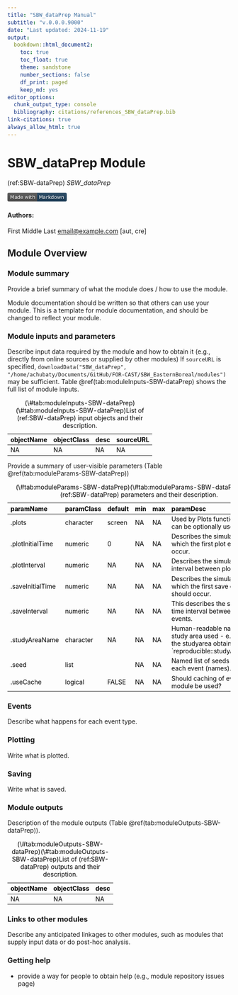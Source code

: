 ```yaml
---
title: "SBW_dataPrep Manual"
subtitle: "v.0.0.0.9000"
date: "Last updated: 2024-11-19"
output:
  bookdown::html_document2:
    toc: true
    toc_float: true
    theme: sandstone
    number_sections: false
    df_print: paged
    keep_md: yes
editor_options:
  chunk_output_type: console
  bibliography: citations/references_SBW_dataPrep.bib
link-citations: true
always_allow_html: true
---
```


# SBW_dataPrep Module

<!-- the following are text references used in captions for LaTeX compatibility -->
(ref:SBW-dataPrep) *SBW_dataPrep*



[![made-with-Markdown](figures/markdownBadge.png)](https://commonmark.org)

<!-- if knitting to pdf remember to add the pandoc_args: ["--extract-media", "."] option to yml in order to get the badge images -->

#### Authors:

First Middle Last <email@example.com> [aut, cre]
<!-- ideally separate authors with new lines, '\n' not working -->

## Module Overview

### Module summary

Provide a brief summary of what the module does / how to use the module.

Module documentation should be written so that others can use your module.
This is a template for module documentation, and should be changed to reflect your module.

### Module inputs and parameters

Describe input data required by the module and how to obtain it (e.g., directly from online sources or supplied by other modules)
If `sourceURL` is specified, `downloadData("SBW_dataPrep", "/home/achubaty/Documents/GitHub/FOR-CAST/SBW_EasternBoreal/modules")` may be sufficient.
Table \@ref(tab:moduleInputs-SBW-dataPrep) shows the full list of module inputs.

<table class="table" style="color: black; margin-left: auto; margin-right: auto;">
<caption>(\#tab:moduleInputs-SBW-dataPrep)(\#tab:moduleInputs-SBW-dataPrep)List of (ref:SBW-dataPrep) input objects and their description.</caption>
 <thead>
  <tr>
   <th style="text-align:left;"> objectName </th>
   <th style="text-align:left;"> objectClass </th>
   <th style="text-align:left;"> desc </th>
   <th style="text-align:left;"> sourceURL </th>
  </tr>
 </thead>
<tbody>
  <tr>
   <td style="text-align:left;"> NA </td>
   <td style="text-align:left;"> NA </td>
   <td style="text-align:left;"> NA </td>
   <td style="text-align:left;"> NA </td>
  </tr>
</tbody>
</table>

Provide a summary of user-visible parameters (Table \@ref(tab:moduleParams-SBW-dataPrep))


<table class="table" style="color: black; margin-left: auto; margin-right: auto;">
<caption>(\#tab:moduleParams-SBW-dataPrep)(\#tab:moduleParams-SBW-dataPrep)List of (ref:SBW-dataPrep) parameters and their description.</caption>
 <thead>
  <tr>
   <th style="text-align:left;"> paramName </th>
   <th style="text-align:left;"> paramClass </th>
   <th style="text-align:left;"> default </th>
   <th style="text-align:left;"> min </th>
   <th style="text-align:left;"> max </th>
   <th style="text-align:left;"> paramDesc </th>
  </tr>
 </thead>
<tbody>
  <tr>
   <td style="text-align:left;"> .plots </td>
   <td style="text-align:left;"> character </td>
   <td style="text-align:left;"> screen </td>
   <td style="text-align:left;"> NA </td>
   <td style="text-align:left;"> NA </td>
   <td style="text-align:left;"> Used by Plots function, which can be optionally used here </td>
  </tr>
  <tr>
   <td style="text-align:left;"> .plotInitialTime </td>
   <td style="text-align:left;"> numeric </td>
   <td style="text-align:left;"> 0 </td>
   <td style="text-align:left;"> NA </td>
   <td style="text-align:left;"> NA </td>
   <td style="text-align:left;"> Describes the simulation time at which the first plot event should occur. </td>
  </tr>
  <tr>
   <td style="text-align:left;"> .plotInterval </td>
   <td style="text-align:left;"> numeric </td>
   <td style="text-align:left;"> NA </td>
   <td style="text-align:left;"> NA </td>
   <td style="text-align:left;"> NA </td>
   <td style="text-align:left;"> Describes the simulation time interval between plot events. </td>
  </tr>
  <tr>
   <td style="text-align:left;"> .saveInitialTime </td>
   <td style="text-align:left;"> numeric </td>
   <td style="text-align:left;"> NA </td>
   <td style="text-align:left;"> NA </td>
   <td style="text-align:left;"> NA </td>
   <td style="text-align:left;"> Describes the simulation time at which the first save event should occur. </td>
  </tr>
  <tr>
   <td style="text-align:left;"> .saveInterval </td>
   <td style="text-align:left;"> numeric </td>
   <td style="text-align:left;"> NA </td>
   <td style="text-align:left;"> NA </td>
   <td style="text-align:left;"> NA </td>
   <td style="text-align:left;"> This describes the simulation time interval between save events. </td>
  </tr>
  <tr>
   <td style="text-align:left;"> .studyAreaName </td>
   <td style="text-align:left;"> character </td>
   <td style="text-align:left;"> NA </td>
   <td style="text-align:left;"> NA </td>
   <td style="text-align:left;"> NA </td>
   <td style="text-align:left;"> Human-readable name for the study area used - e.g., a hash of the studyarea obtained using `reproducible::studyAreaName()` </td>
  </tr>
  <tr>
   <td style="text-align:left;"> .seed </td>
   <td style="text-align:left;"> list </td>
   <td style="text-align:left;">  </td>
   <td style="text-align:left;"> NA </td>
   <td style="text-align:left;"> NA </td>
   <td style="text-align:left;"> Named list of seeds to use for each event (names). </td>
  </tr>
  <tr>
   <td style="text-align:left;"> .useCache </td>
   <td style="text-align:left;"> logical </td>
   <td style="text-align:left;"> FALSE </td>
   <td style="text-align:left;"> NA </td>
   <td style="text-align:left;"> NA </td>
   <td style="text-align:left;"> Should caching of events or module be used? </td>
  </tr>
</tbody>
</table>

### Events

Describe what happens for each event type.

### Plotting

Write what is plotted.

### Saving

Write what is saved.

### Module outputs

Description of the module outputs (Table \@ref(tab:moduleOutputs-SBW-dataPrep)).

<table class="table" style="color: black; margin-left: auto; margin-right: auto;">
<caption>(\#tab:moduleOutputs-SBW-dataPrep)(\#tab:moduleOutputs-SBW-dataPrep)List of (ref:SBW-dataPrep) outputs and their description.</caption>
 <thead>
  <tr>
   <th style="text-align:left;"> objectName </th>
   <th style="text-align:left;"> objectClass </th>
   <th style="text-align:left;"> desc </th>
  </tr>
 </thead>
<tbody>
  <tr>
   <td style="text-align:left;"> NA </td>
   <td style="text-align:left;"> NA </td>
   <td style="text-align:left;"> NA </td>
  </tr>
</tbody>
</table>

### Links to other modules

Describe any anticipated linkages to other modules, such as modules that supply input data or do post-hoc analysis.

### Getting help

-   provide a way for people to obtain help (e.g., module repository issues page)
